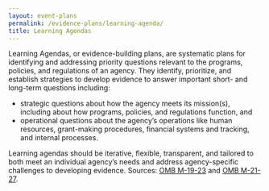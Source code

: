 ```yaml
---
layout: event-plans
permalink: /evidence-plans/learning-agenda/
title: Learning Agendas
---
```


Learning Agendas, or evidence-building plans, are systematic plans for identifying and addressing priority questions relevant to the programs, policies, and regulations of an agency. They identify, prioritize, and establish strategies to develop evidence to answer important short- and long-term questions including:
<ul>
<li>strategic questions about how the agency meets its mission(s), including about how programs, policies, and regulations function, and </li>
<li>operational questions about the agency’s operations like human resources, grant-making procedures, financial systems and tracking, and internal processes.</li> 
</ul>
<p>Learning agendas should be iterative, flexible, transparent, and tailored to both meet an individual agency’s needs and address agency-specific challenges to developing evidence. Sources: <a href="https://www.whitehouse.gov/wp-content/uploads/2019/07/M-19-23.pdf" target="_blank">OMB M-19-23</a> and <a href="https://www.whitehouse.gov/wp-content/uploads/2021/06/M-21-27.pdf" target="_blank">OMB M-21-27</a>.</p>